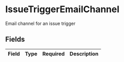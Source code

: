 # IssueTriggerEmailChannel

Email channel for an issue trigger


## Fields

| Field       | Type        | Required    | Description |
| ----------- | ----------- | ----------- | ----------- |
